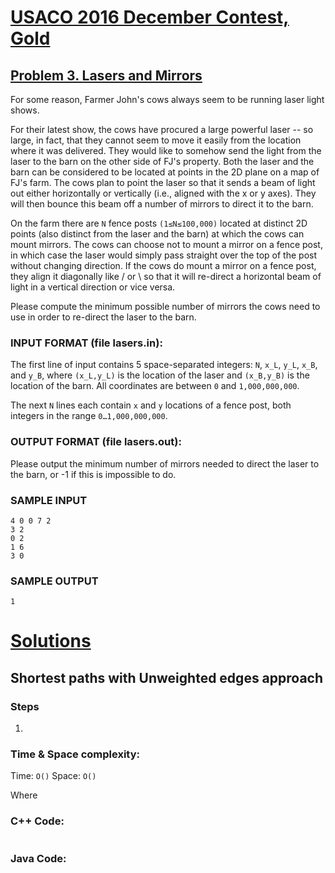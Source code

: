 # [USACO 2016 December Contest, Gold](http://www.usaco.org/index.php?page=dec16results)
## [Problem 3. Lasers and Mirrors](http://www.usaco.org/index.php?page=viewproblem2&cpid=671)

For some reason, Farmer John's cows always seem to be running laser light shows.

For their latest show, the cows have procured a large powerful laser -- so large, in fact, that they cannot seem to move it easily from the location where it was delivered. They would like to somehow send the light from the laser to the barn on the other side of FJ's property. Both the laser and the barn can be considered to be located at points in the 2D plane on a map of FJ's farm. The cows plan to point the laser so that it sends a beam of light out either horizontally or vertically (i.e., aligned with the x or y axes). They will then bounce this beam off a number of mirrors to direct it to the barn.

On the farm there are `N` fence posts `(1≤N≤100,000)` located at distinct 2D points (also distinct from the laser and the barn) at which the cows can mount mirrors. The cows can choose not to mount a mirror on a fence post, in which case the laser would simply pass straight over the top of the post without changing direction. If the cows do mount a mirror on a fence post, they align it diagonally like / or \ so that it will re-direct a horizontal beam of light in a vertical direction or vice versa.

Please compute the minimum possible number of mirrors the cows need to use in order to re-direct the laser to the barn.

### INPUT FORMAT (file lasers.in):
The first line of input contains 5 space-separated integers: `N`, `x_L`, `y_L`, `x_B`, and `y_B`, where `(x_L,y_L)` is the location of the laser and `(x_B,y_B)` is the location of the barn. All coordinates are between `0` and `1,000,000,000`.

The next `N` lines each contain `x` and `y` locations of a fence post, both integers in the range `0…1,000,000,000`.

### OUTPUT FORMAT (file lasers.out):

Please output the minimum number of mirrors needed to direct the laser to the barn, or -1 if this is impossible to do.

### SAMPLE INPUT
```
4 0 0 7 2
3 2
0 2
1 6
3 0
```

### SAMPLE OUTPUT
```
1
```

# [Solutions](https://github.com/Reddimus/USACO_notes/tree/main/Graphs/Gold/P3_2016-Lasers_And_Mirrors)

## Shortest paths with Unweighted edges approach

### Steps
1. 

### Time & Space complexity:
Time: `O()`
Space: `O()`

Where 

### C++ Code:
```cpp
```

### Java Code:
```java
```
